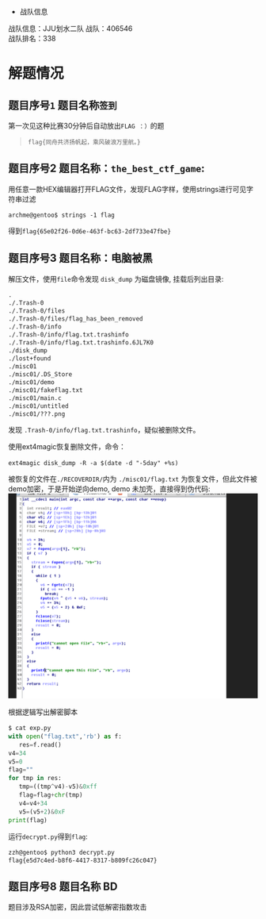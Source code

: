 
- 战队信息

战队信息：JJU划水二队
战队：406546	
战队排名：338

# 解题情况

## 题目序号`1` 题目名称`签到`

第一次见这种比赛30分钟后自动放出`FLAG ：）`的题

> `flag{同舟共济扬帆起，乘风破浪万里航。}`



## 题目序号2 题目名称：`the_best_ctf_game`:

用任意一款HEX编辑器打开FLAG文件，发现FLAG字样，使用strings进行可见字符串过滤
```shell
archme@gentoo$ strings -1 flag
```
得到`flag{65e02f26-0d6e-463f-bc63-2df733e47fbe}`



## 题目序号3 题目名称：电脑被黑

解压文件，使用`file`命令发现 `disk_dump` 为磁盘镜像, 挂载后列出目录:

```shell
.
./.Trash-0
./.Trash-0/files
./.Trash-0/files/flag_has_been_removed
./.Trash-0/info
./.Trash-0/info/flag.txt.trashinfo
./.Trash-0/info/flag.txt.trashinfo.6JL7K0
./disk_dump
./lost+found
./misc01
./misc01/.DS_Store
./misc01/demo
./misc01/fakeflag.txt
./misc01/main.c
./misc01/untitled
./misc01/???.png
```

发现 `.Trash-0/info/flag.txt.trashinfo`，疑似被删除文件。

使用ext4magic恢复删除文件，命令：

   `ext4magic disk_dump -R -a $(date -d "-5day" +%s)`

 被恢复的文件在`./RECOVERDIR/`内为 `./misc01/flag.txt` 为恢复文件，但此文件被demo加密，于是开始逆向demo, demo 未加壳，直接得到伪代码:
 ![PIC](https://raw.githubusercontent.com/jjusec/CTFWriteUp/master/%E6%8D%95%E8%8E%B7.PNG)
 
 
 根据逻辑写出解密脚本
 ```python
 $ cat exp.py
with open("flag.txt",'rb') as f:
    res=f.read()
v4=34
v5=0
flag=""
for tmp in res:
    tmp=((tmp^v4)-v5)&0xff
    flag=flag+chr(tmp)
    v4=v4+34
    v5=(v5+2)&0xF
print(flag)
 ```
 
运行`decrypt.py`得到`flag`:
```shell
zzh@gentoo$ python3 decrypt.py
flag{e5d7c4ed-b8f6-4417-8317-b809fc26c047}
```

## 题目序号8 题目名称 BD

题目涉及RSA加密，因此尝试低解密指数攻击




